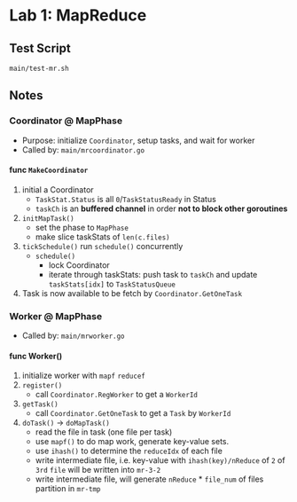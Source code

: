 # Lab 1: MapReduce
## Test Script
`main/test-mr.sh`

## Notes
### Coordinator @ MapPhase
- Purpose: initialize `Coordinator`, setup tasks, and wait for worker
- Called by: `main/mrcoordinator.go`

#### func `MakeCoordinator`
1. initial a Coordinator
    - `TaskStat.Status` is all `0`/`TaskStatusReady` in Status
    - `taskCh` is an **buffered channel** in order **not to block other goroutines**
2. `initMapTask()`
    - set the phase to `MapPhase`
    - make slice taskStats of `len(c.files)`
3. `tickSchedule()` run `schedule()` concurrently
    - `schedule()`
        - lock Coordinator
        - iterate through taskStats: push task to `taskCh` and update `taskStats[idx]` to `TaskStatusQueue`
4. Task is now available to be fetch by `Coordinator.GetOneTask`

### Worker @ MapPhase
- Called by: `main/mrworker.go`
#### func Worker()
1. initialize worker with `mapf` `reducef`
2. `register()`
    - call `Coordinator.RegWorker` to get a `WorkerId`
3. `getTask()`
    - call `Coordinator.GetOneTask` to get a `Task` by `WorkerId`
4. `doTask()` -> `doMapTask()`
    - read the file in task (one file per task)
    - use `mapf()` to do map work, generate key-value sets.
    - use `ihash()` to determine the `reduceIdx` of each file
    - write intermediate file, i.e. key-value with `ihash(key)/nReduce` of `2` of `3rd` `file` will be written into `mr-3-2` 
    - write intermediate file, will generate `nReduce` * `file_num` of files partition in `mr-tmp`


